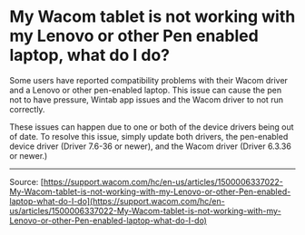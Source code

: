 # My Wacom tablet is not working with my Lenovo or other Pen enabled laptop, what do I do?

Some users have reported compatibility problems with their Wacom driver and a Lenovo or other pen-enabled laptop. This issue can cause the pen not to have pressure, Wintab app issues and the Wacom driver to not run correctly. 


These issues can happen due to one or both of the device drivers being out of date. To resolve this issue, simply update both drivers, the pen-enabled device driver (Driver 7.6-36 or newer), and the Wacom driver (Driver 6.3.36 or newer.)

---
Source: [https://support.wacom.com/hc/en-us/articles/1500006337022-My-Wacom-tablet-is-not-working-with-my-Lenovo-or-other-Pen-enabled-laptop-what-do-I-do](https://support.wacom.com/hc/en-us/articles/1500006337022-My-Wacom-tablet-is-not-working-with-my-Lenovo-or-other-Pen-enabled-laptop-what-do-I-do)
